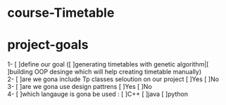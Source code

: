 # course-Timetable

# project-goals
1- [ ]define our goal ([ ]generating timetables with genetic algorithm|[ ]building OOP desinge which will help creating timetable manually) \
2- [ ]are we gona include Tp classes seloution on our project [ ]Yes  [ ]No \
3- [ ]are we gona use design pattrens [ ]Yes  [ ]No \
4- [ ]which langauge is gona be used :  [ ]C++ [ ]java [ ]python 


